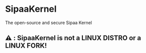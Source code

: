 # SipaaKernel
The open-source and secure Sipaa Kernel

## ⚠️ : SipaaKernel is not a LINUX DISTRO or a LINUX FORK!
